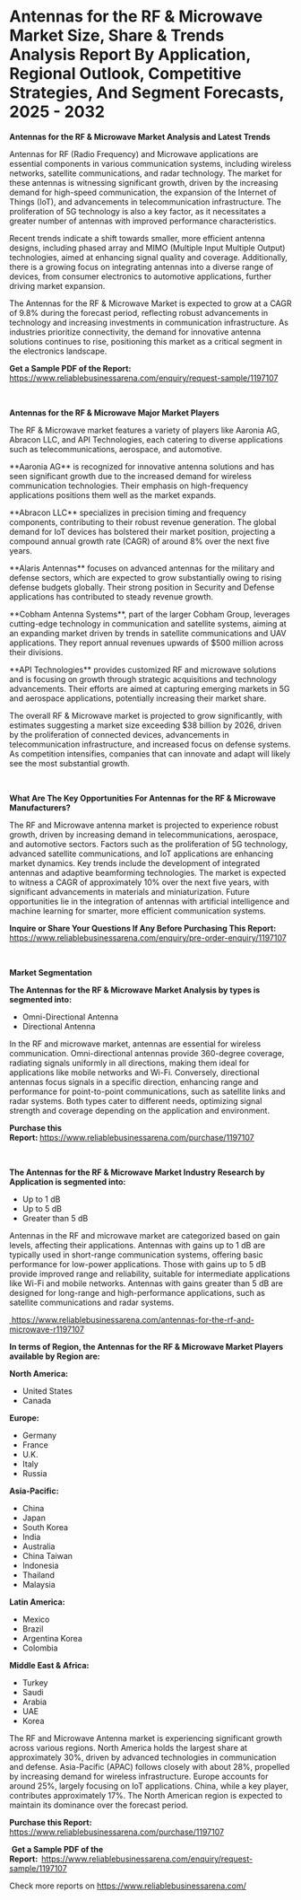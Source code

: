 <p><h1>Antennas for the RF & Microwave Market Size, Share & Trends Analysis Report By Application, Regional Outlook, Competitive Strategies, And Segment Forecasts, 2025 - 2032</h1></p><p><strong>Antennas for the RF & Microwave Market Analysis and Latest Trends</strong></p>
<p><p>Antennas for RF (Radio Frequency) and Microwave applications are essential components in various communication systems, including wireless networks, satellite communications, and radar technology. The market for these antennas is witnessing significant growth, driven by the increasing demand for high-speed communication, the expansion of the Internet of Things (IoT), and advancements in telecommunication infrastructure. The proliferation of 5G technology is also a key factor, as it necessitates a greater number of antennas with improved performance characteristics.</p><p>Recent trends indicate a shift towards smaller, more efficient antenna designs, including phased array and MIMO (Multiple Input Multiple Output) technologies, aimed at enhancing signal quality and coverage. Additionally, there is a growing focus on integrating antennas into a diverse range of devices, from consumer electronics to automotive applications, further driving market expansion. </p><p>The Antennas for the RF & Microwave Market is expected to grow at a CAGR of 9.8% during the forecast period, reflecting robust advancements in technology and increasing investments in communication infrastructure. As industries prioritize connectivity, the demand for innovative antenna solutions continues to rise, positioning this market as a critical segment in the electronics landscape.</p></p>
<p><strong>Get a Sample PDF of the Report:&nbsp;</strong> <a href="https://www.reliablebusinessarena.com/enquiry/request-sample/1197107?utm_campaign=2209&utm_medium=2&utm_source=Github&utm_content=ia&utm_term=08042025&utm_id=antennas-for-the-rf-microwave">https://www.reliablebusinessarena.com/enquiry/request-sample/1197107</a></p>
<p>&nbsp;</p>
<p><strong>Antennas for the RF & Microwave Major Market Players</strong></p>
<p><p>The RF & Microwave market features a variety of players like Aaronia AG, Abracon LLC, and API Technologies, each catering to diverse applications such as telecommunications, aerospace, and automotive.</p><p>**Aaronia AG** is recognized for innovative antenna solutions and has seen significant growth due to the increased demand for wireless communication technologies. Their emphasis on high-frequency applications positions them well as the market expands.</p><p>**Abracon LLC** specializes in precision timing and frequency components, contributing to their robust revenue generation. The global demand for IoT devices has bolstered their market position, projecting a compound annual growth rate (CAGR) of around 8% over the next five years.</p><p>**Alaris Antennas** focuses on advanced antennas for the military and defense sectors, which are expected to grow substantially owing to rising defense budgets globally. Their strong position in Security and Defense applications has contributed to steady revenue growth.</p><p>**Cobham Antenna Systems**, part of the larger Cobham Group, leverages cutting-edge technology in communication and satellite systems, aiming at an expanding market driven by trends in satellite communications and UAV applications. They report annual revenues upwards of $500 million across their divisions.</p><p>**API Technologies** provides customized RF and microwave solutions and is focusing on growth through strategic acquisitions and technology advancements. Their efforts are aimed at capturing emerging markets in 5G and aerospace applications, potentially increasing their market share.</p><p>The overall RF & Microwave market is projected to grow significantly, with estimates suggesting a market size exceeding $38 billion by 2026, driven by the proliferation of connected devices, advancements in telecommunication infrastructure, and increased focus on defense systems. As competition intensifies, companies that can innovate and adapt will likely see the most substantial growth.</p></p>
<p>&nbsp;</p>
<p><strong>What Are The Key Opportunities For Antennas for the RF & Microwave Manufacturers?</strong></p>
<p><p>The RF and Microwave antenna market is projected to experience robust growth, driven by increasing demand in telecommunications, aerospace, and automotive sectors. Factors such as the proliferation of 5G technology, advanced satellite communications, and IoT applications are enhancing market dynamics. Key trends include the development of integrated antennas and adaptive beamforming technologies. The market is expected to witness a CAGR of approximately 10% over the next five years, with significant advancements in materials and miniaturization. Future opportunities lie in the integration of antennas with artificial intelligence and machine learning for smarter, more efficient communication systems.</p></p>
<p><strong>Inquire or Share Your Questions If Any Before Purchasing This Report:</strong> <a href="https://www.reliablebusinessarena.com/enquiry/pre-order-enquiry/1197107?utm_campaign=2209&utm_medium=2&utm_source=Github&utm_content=ia&utm_term=08042025&utm_id=antennas-for-the-rf-microwave">https://www.reliablebusinessarena.com/enquiry/pre-order-enquiry/1197107</a></p>
<p>&nbsp;</p>
<p><strong>Market Segmentation</strong></p>
<p><strong>The Antennas for the RF & Microwave Market Analysis by types is segmented into:</strong></p>
<p><ul><li>Omni-Directional Antenna</li><li>Directional Antenna</li></ul></p>
<p><p>In the RF and microwave market, antennas are essential for wireless communication. Omni-directional antennas provide 360-degree coverage, radiating signals uniformly in all directions, making them ideal for applications like mobile networks and Wi-Fi. Conversely, directional antennas focus signals in a specific direction, enhancing range and performance for point-to-point communications, such as satellite links and radar systems. Both types cater to different needs, optimizing signal strength and coverage depending on the application and environment.</p></p>
<p><strong>Purchase this Report:&nbsp;</strong><a href="https://www.reliablebusinessarena.com/purchase/1197107?utm_campaign=2209&utm_medium=2&utm_source=Github&utm_content=ia&utm_term=08042025&utm_id=antennas-for-the-rf-microwave">https://www.reliablebusinessarena.com/purchase/1197107</a></p>
<p>&nbsp;</p>
<p><strong>The Antennas for the RF & Microwave Market Industry Research by Application is segmented into:</strong></p>
<p><ul><li>Up to 1 dB</li><li>Up to 5 dB</li><li>Greater than 5 dB</li></ul></p>
<p><p>Antennas in the RF and microwave market are categorized based on gain levels, affecting their applications. Antennas with gains up to 1 dB are typically used in short-range communication systems, offering basic performance for low-power applications. Those with gains up to 5 dB provide improved range and reliability, suitable for intermediate applications like Wi-Fi and mobile networks. Antennas with gains greater than 5 dB are designed for long-range and high-performance applications, such as satellite communications and radar systems.</p></p>
<p><a href="https://www.reliablebusinessarena.com/antennas-for-the-rf-and-microwave-r1197107?utm_campaign=2209&utm_medium=2&utm_source=Github&utm_content=ia&utm_term=08042025&utm_id=antennas-for-the-rf-microwave">&nbsp;https://www.reliablebusinessarena.com/antennas-for-the-rf-and-microwave-r1197107</a></p>
<p><strong>In terms of Region, the Antennas for the RF & Microwave Market Players available by Region are:</strong></p>
<p>
    <p> <strong> North America: </strong>
        <ul>
            <li>United States</li>
            <li>Canada</li>
        </ul>
        </p> 
    <p> <strong> Europe: </strong>
        <ul>
            <li>Germany</li>
            <li>France</li>
            <li>U.K.</li>
            <li>Italy</li>
            <li>Russia</li>
        </ul>
        </p> 
    <p> <strong> Asia-Pacific: </strong>
        <ul>
            <li>China</li>
            <li>Japan</li>
            <li>South Korea</li>
            <li>India</li>
            <li>Australia</li>
            <li>China Taiwan</li>
            <li>Indonesia</li>
            <li>Thailand</li>
            <li>Malaysia</li>
        </ul>
        </p> 
    <p> <strong> Latin America: </strong>
        <ul>
            <li>Mexico</li>
            <li>Brazil</li>
            <li>Argentina Korea</li>
            <li>Colombia</li>
        </ul>
        </p> 
    <p> <strong> Middle East & Africa: </strong>
        <ul>
            <li>Turkey</li>
            <li>Saudi</li>
            <li>Arabia</li>
            <li>UAE</li>
            <li>Korea</li>
        </ul>
    </p>
    </p>
<p><p>The RF and Microwave Antenna market is experiencing significant growth across various regions. North America holds the largest share at approximately 30%, driven by advanced technologies in communication and defense. Asia-Pacific (APAC) follows closely with about 28%, propelled by increasing demand for wireless infrastructure. Europe accounts for around 25%, largely focusing on IoT applications. China, while a key player, contributes approximately 17%. The North American region is expected to maintain its dominance over the forecast period.</p></p>
<p><strong>Purchase this Report: </strong><a href="https://www.reliablebusinessarena.com/purchase/1197107?utm_campaign=2209&utm_medium=2&utm_source=Github&utm_content=ia&utm_term=08042025&utm_id=antennas-for-the-rf-microwave">https://www.reliablebusinessarena.com/purchase/1197107</a></p>
<p>&nbsp;<strong>Get a Sample PDF of the Report:&nbsp;&nbsp;</strong><a href="https://www.reliablebusinessarena.com/enquiry/request-sample/1197107?utm_campaign=2209&utm_medium=2&utm_source=Github&utm_content=ia&utm_term=08042025&utm_id=antennas-for-the-rf-microwave">https://www.reliablebusinessarena.com/enquiry/request-sample/1197107</a></p>
<p><strong></strong></p>
<p>Check more reports on <a href="https://www.reliablebusinessarena.com/?utm_campaign=2209&utm_medium=2&utm_source=Github&utm_content=ia&utm_term=08042025&utm_id=antennas-for-the-rf-microwave">https://www.reliablebusinessarena.com/</a></p>